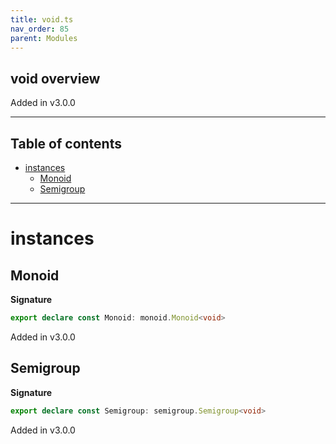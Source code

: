 ```yaml
---
title: void.ts
nav_order: 85
parent: Modules
---
```


## void overview

Added in v3.0.0

---

<h2 class="text-delta">Table of contents</h2>

- [instances](#instances)
  - [Monoid](#monoid)
  - [Semigroup](#semigroup)

---

# instances

## Monoid

**Signature**

```ts
export declare const Monoid: monoid.Monoid<void>
```

Added in v3.0.0

## Semigroup

**Signature**

```ts
export declare const Semigroup: semigroup.Semigroup<void>
```

Added in v3.0.0
